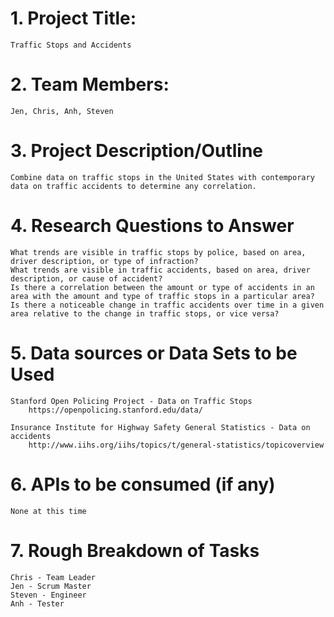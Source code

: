 # 1. Project Title: 
    Traffic Stops and Accidents

# 2. Team Members: 
    Jen, Chris, Anh, Steven

# 3. Project Description/Outline
    Combine data on traffic stops in the United States with contemporary data on traffic accidents to determine any correlation.

# 4. Research Questions to Answer
    What trends are visible in traffic stops by police, based on area, driver description, or type of infraction?
    What trends are visible in traffic accidents, based on area, driver description, or cause of accident?
    Is there a correlation between the amount or type of accidents in an area with the amount and type of traffic stops in a particular area?
    Is there a noticeable change in traffic accidents over time in a given area relative to the change in traffic stops, or vice versa?   

# 5. Data sources or Data Sets to be Used
    Stanford Open Policing Project - Data on Traffic Stops
        https://openpolicing.stanford.edu/data/

    Insurance Institute for Highway Safety General Statistics - Data on accidents
        http://www.iihs.org/iihs/topics/t/general-statistics/topicoverview   
        
# 6. APIs to be consumed (if any)
    None at this time

# 7. Rough Breakdown of Tasks
    Chris - Team Leader
    Jen - Scrum Master
    Steven - Engineer
    Anh - Tester